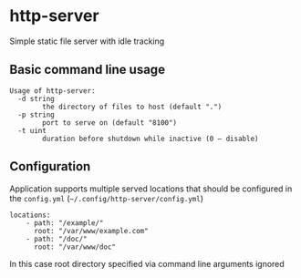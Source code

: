 # http-server
Simple static file server with idle tracking

## Basic command line usage

```
Usage of http-server:
  -d string
        the directory of files to host (default ".")
  -p string
        port to serve on (default "8100")
  -t uint
        duration before shutdown while inactive (0 – disable)
```

## Configuration
Application supports multiple served locations that should be configured in the `config.yml` (`~/.config/http-server/config.yml`)

```
locations:
    - path: "/example/"
      root: "/var/www/example.com"
    - path: "/doc/"
      root: "/var/www/doc"
```

In this case root directory specified via command line arguments ignored